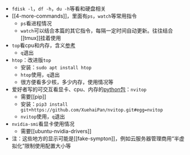 - `fdisk -l`，`df -h`，`du -h`等看和硬盘相关
- [[4-more-commands]]，里面有`ps`，`watch`等常用指令
  - `ps`看进程情况
  - `watch`可以结合本篇的其它指令，每隔一定时间自动更新。往往结合[[tmux]]挂着使用
- `top`看cpu和内存，含义[参考](https://blog.csdn.net/xiaoxiao_chen945/article/details/121038280)
  - `q`退出
- `htop`：改进版`top`
  - 安装：`sudo apt install htop`
  - `htop`使用，`q`退出
  - 很方便看多少核，多少内存，使用情况等
- 爱好者写的可交互看显卡、cpu、内存的[python包](https://www.zhihu.com/question/376875425/answer/1728922058)：`nvitop`
  - 需要[[pip]]
  - 安装：`pip3 install git+https://github.com/XuehaiPan/nvitop.git#egg=nvitop`
  - `nvitop`使用，`q`退出
- `nvidia-smi`看显卡使用情况
  - 需要[[ubuntu-nvidia-drivers]]
- 注：这些地方的显示可能是[[fake-sympton]]，例如云服务器管理商用“半虚拟化”限制使用配置大小等